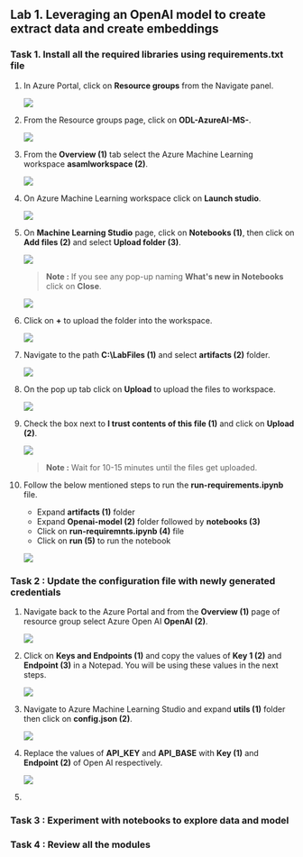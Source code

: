 ## Lab 1. Leveraging an OpenAI model to create extract data and create embeddings


### Task 1. Install all the required libraries using requirements.txt file


1. In Azure Portal, click on **Resource groups** from the Navigate panel.

   ![](https://raw.githubusercontent.com/CloudLabsAI-Azure/Migrating-DB-from-Single-Server-To-Flexible-Postgres/main/Images/E2T1S8.png)

1. From the Resource groups page, click on **ODL-AzureAI-MS-<inject key="PostGre SQL Password" enableCopy="false"/>**.

   ![](Images/e1t1s2.png)

1. From the **Overview (1)** tab select the Azure Machine Learning workspace **asamlworkspace<inject key="DeploymentID" enableCopy="false"/> (2)**.

   ![](Images/e1t1s3.png)
   
1. On Azure Machine Learning workspace click on **Launch studio**.

   ![](Images/e1t1s4.png)
   
1. On **Machine Learning Studio** page, click on **Notebooks (1)**, then click on **Add files (2)** and select **Upload folder (3)**.

    ![](Images/e1t1s5.png)
    
    > **Note :** If you see any pop-up naming **What's new in Notebooks** click on **Close**.

      ![](Images/close.png)
      
1. Click on **+** to upload the folder into the workspace.

   ![](Images/e1t1s6.png)
    
1. Navigate to the path **C:\LabFiles (1)** and select **artifacts (2)** folder.

   ![](Images/e1t1s7.png)
 
1. On the pop up tab click on **Upload** to upload the files to workspace.

    ![](Images/upload.png)
    
3. Check the box next to **I trust contents of this file (1)** and click on **Upload (2)**.

    ![](Images/e1t1s8.png)
    
   > **Note :** Wait for 10-15 minutes until the files get uploaded.

1. Follow the below mentioned steps to run the **run-requirements.ipynb** file.

    -  Expand **artifacts (1)** folder 
    -  Expand **Openai-model (2)** folder followed by **notebooks (3)**
    -  Click on **run-requiremnts.ipynb (4)** file
    -  Click on **run (5)** to run the notebook

    ![](Images/runrequirments.png)
    

### Task 2 : Update the configuration file with newly generated credentials

1. Navigate back to the Azure Portal and from the **Overview (1)** page of resource group select Azure Open AI **OpenAI<inject key="DeploymentID" enableCopy="false"/> (2)**.

    ![](Images/openai.png)
    
1. Click on **Keys and Endpoints (1)** and copy the values of **Key 1 (2)** and **Endpoint (3)** in a Notepad. You will be using these values in the next steps.

   ![](Images/key.png)
   
1. Navigate to Azure Machine Learning Studio and expand **utils (1)** folder then click on **config.json (2)**.

   ![](Images/config.png)
   
1. Replace the values of **API_KEY** and **API_BASE** with **Key (1)** and **Endpoint (2)** of Open AI respectively.

   ![](Images/apikey.png)
   
1. 
### Task 3 : Experiment with notebooks to explore data and model

### Task 4 : Review all the modules
